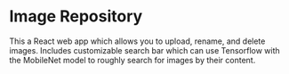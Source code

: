 # Image Repository

This a React web app which allows you to upload, rename, and delete images. Includes customizable search bar which can use Tensorflow with the MobileNet model to roughly search for images by their content.
